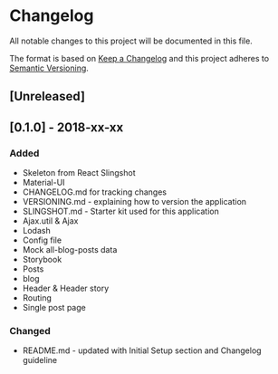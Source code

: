 # Changelog
All notable changes to this project will be documented in this file.

The format is based on [Keep a Changelog](http://keepachangelog.com/en/1.0.0/)
and this project adheres to [Semantic Versioning](http://semver.org/spec/v2.0.0.html).

## [Unreleased]

## [0.1.0] - 2018-xx-xx
### Added
- Skeleton from React Slingshot
- Material-UI
- CHANGELOG.md for tracking changes
- VERSIONING.md - explaining how to version the application
- SLINGSHOT.md - Starter kit used for this application
- Ajax.util & Ajax
- Lodash 
- Config file
- Mock all-blog-posts data
- Storybook
- Posts
- blog
- Header & Header story
- Routing
- Single post page

### Changed
- README.md - updated with Initial Setup section and Changelog guideline

